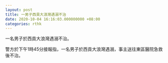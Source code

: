 ```yaml
---
layout: post
title: 一男子西貢大浪灣遇溺不治
date: 2020-10-04 16:16:03.000000000 +08:00
categories: rthk
---
```


一名男子於西貢大浪灣遇溺不治。

警方於下午1時45分接報指，一名男子於西貢大浪灣遇溺，事主送往東區醫院急救後不治。
